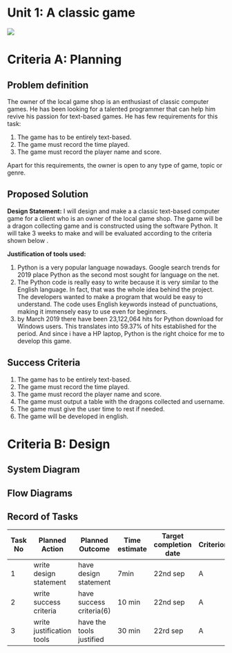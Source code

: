 # Unit 1: A classic game 
![](game.gif)

# Criteria A: Planning

## Problem definition

The owner of the local game shop is an enthusiast of classic computer games. He has been looking for a talented programmer that can help him revive his passion for text-based games. He has few requirements for this task:

1. The game has to be entirely text-based.
2. The game must record the time played.
3. The game must record the player name and score.

Apart for this requirements, the owner is open to any type of game, topic or genre.

## Proposed Solution
**Design Statement:**
I will design and make a a classic text-based computer game for a client who is an owner of the local game shop. The game will be a dragon collecting game and is constructed using the software Python. It will take 3 weeks to make and will be evaluated according to the criteria shown below .

**Justification of tools used:**
1. Python is a very popular language nowadays. Google search trends for 2019 place Python as the second most sought for language on the net.
2. The Python code is really easy to write because it is very similar to the English language. In fact, that was the whole idea behind the project. The developers wanted to make a program that would be easy to understand. The code uses English keywords instead of punctuations, making it immensely easy to use even for beginners.
3.  by March 2019 there have been 23,122,064 hits for Python download for Windows users. This translates into 59.37% of hits established for the period. And since i have a HP laptop, Python is the right choice for me to develop this game.

## Success Criteria
1. The game has to be entirely text-based.
2. The game must record the time played.
3. The game must record the player name and score.
4. The game must output a table with the dragons collected and username.
5. The game must give the user time to rest if needed.
6. The game will be developed in english.
# Criteria B: Design


## System Diagram

## Flow Diagrams

## Record of Tasks
| Task No |       Planned Action         | Planned Outcome         | Time estimate         | Target completion date            | Criterion    |
|---------|----------------------------- |------------------------ |---------------------- |-----------------------------------|--------------|
|   1     |  write design statement      | have design statement   |        7min           |      22nd sep                     |     A        |
|   2     |  write success criteria      | have success criteria(6)|        10 min         |      22nd sep                     |     A        |
|   3     |  write justification tools   | have the tools justified|        30 min         |      22rd sep                     |     A        |
